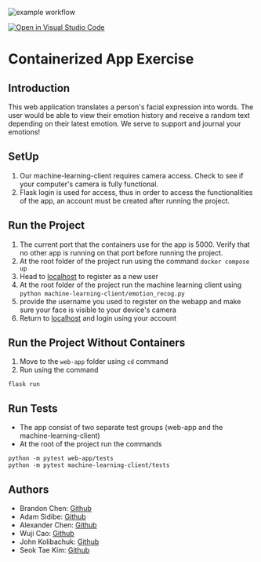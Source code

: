 ![example workflow](https://github.com/software-students-fall2022/python-package-exercise-project-3-team-7/actions/workflows/build.yaml/badge.svg)

[![Open in Visual Studio Code](https://classroom.github.com/assets/open-in-vscode-c66648af7eb3fe8bc4f294546bfd86ef473780cde1dea487d3c4ff354943c9ae.svg)](https://classroom.github.com/online_ide?assignment_repo_id=9334112&assignment_repo_type=AssignmentRepo)

# Containerized App Exercise

## Introduction

This web application translates a person's facial expression into words. The user would be able to view their emotion history and receive a random text depending on their latest emotion. We serve to support and journal your emotions!

## SetUp

1. Our machine-learning-client requires camera access. Check to see if your computer's camera is fully functional.
2. Flask login is used for access, thus in order to access the functionalities of the app, an account must be created after running the project.

## Run the Project

1. The current port that the containers use for the app is 5000. Verify that no other app is running on that port before running the project.
2. At the root folder of the project run using the command `docker compose up`
3. Head to [localhost](http://127.0.0.1:5000/) to register as a new user
4. At the root folder of the project run the machine learning client using `python machine-learning-client/emotion_recog.py`
5. provide the username you used to register on the webapp and make sure your face is visible to your device's camera
6. Return to [localhost](http://127.0.0.1:5000/) and login using your account

## Run the Project Without Containers
1. Move to the `web-app` folder using `cd` command
2. Run using the command
```
flask run
```

## Run Tests

- The app consist of two separate test groups (web-app and the machine-learning-client)
- At the root of the project run the commands

```(python)
python -m pytest web-app/tests
python -m pytest machine-learning-client/tests

```

## Authors

- Brandon Chen: [Github](https://github.com/b-chen00)
- Adam Sidibe: [Github]()
- Alexander Chen: [Github]()
- Wuji Cao: [Github]()
- John Kolibachuk: [Github](https://github.com/jkolib)
- Seok Tae Kim: [Github](https://github.com/seoktaekim)
